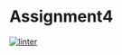 # Assignment4
 [![linter](https://github.com/shadae3525/Assignment4/workflows/linter/badge.svg)](https://github.com/marketplace/actions/super-linter)   

